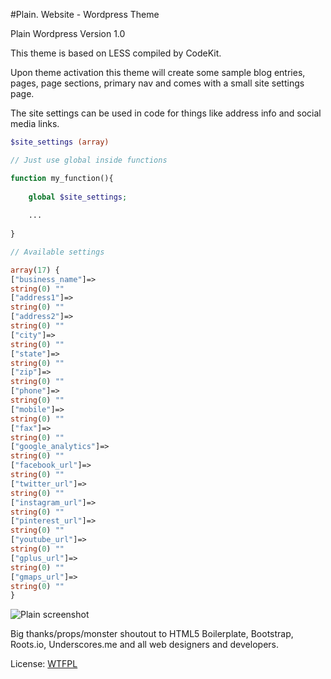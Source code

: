 #Plain. Website - Wordpress Theme

Plain Wordpress Version 1.0

This theme is based on LESS compiled by CodeKit.

Upon theme activation this theme will create some sample blog entries, pages, page sections, primary nav and comes with a small site settings page.

The site settings can be used in code for things like address info and social media links.

```php
$site_settings (array)

// Just use global inside functions

function my_function(){
    
    global $site_settings;
    
    ...
    
}

// Available settings

array(17) {  
["business_name"]=>  
string(0) ""  
["address1"]=>  
string(0) ""  
["address2"]=>  
string(0) ""  
["city"]=>   
string(0) ""  
["state"]=>  
string(0) ""  
["zip"]=>  
string(0) ""  
["phone"]=>  
string(0) ""  
["mobile"]=>  
string(0) ""  
["fax"]=>  
string(0) ""  
["google_analytics"]=>  
string(0) ""  
["facebook_url"]=>  
string(0) ""  
["twitter_url"]=>  
string(0) ""  
["instagram_url"]=>  
string(0) ""  
["pinterest_url"]=>  
string(0) ""  
["youtube_url"]=>  
string(0) ""  
["gplus_url"]=>  
string(0) ""  
["gmaps_url"]=>  
string(0) ""  
}

```

![Plain screenshot](https://raw.github.com/newelement/plain/master/screenshot-full.png)

Big thanks/props/monster shoutout to HTML5 Boilerplate, Bootstrap, Roots.io, Underscores.me and all web designers and developers.

License: [WTFPL](http://www.wtfpl.net/txt/copying/)